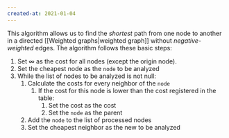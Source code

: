 ```yaml
---
created-at: 2021-01-04
---
```

This algorithm allows us to find the *shortest* path from one node to another in a directed [[Weighted graphs|weighted graph]] without *negative-weighted* edges.
The algorithm follows these basic steps:
1. Set $\infty$ as the cost for all nodes (except the origin node).
2. Set the cheapest node as the `node` to be analyzed
3. While the list of nodes to be analyzed is not null:
	1. Calculate the costs for every neighbor of the `node`
		1. If the cost for this node is lower than the cost registered in the table:
			1. Set the cost as the cost
			2. Set the `node` as the parent
	2. Add the `node` to the list of processed nodes
	3. Set the cheapest neighbor as the new to be analyzed
